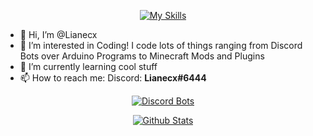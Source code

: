 <div align="center">
 
[![My Skills](https://skillicons.dev/icons?perline=11&i=arduino,blender,cpp,css,discord,bots,docker,electron,git,github,gradle,html,idea,java,js,linux,md,nodejs,py,react,regex,gcp "My Skills")](https://skillicons.dev)
 
</div>

- 👋 Hi, I’m @Lianecx
- 👀 I’m interested in Coding! I code lots of things ranging from Discord Bots over Arduino Programs to Minecraft Mods and Plugins
- 🌱 I’m currently learning cool stuff
- 📫 How to reach me: Discord: **Lianecx#6444**

<div align="center">
 
[![Discord Bots](https://top.gg/api/widget/712759741528408064.svg "My Discord Bot")](https://top.gg/bot/712759741528408064)
  
[![Github Stats](https://github-readme-stats.vercel.app/api?username=Lianecx&show_icons=true&count_private=true&include_all_commits=true&theme=dark)](https://github.com/anuraghazra/github-readme-stats)
</div>

